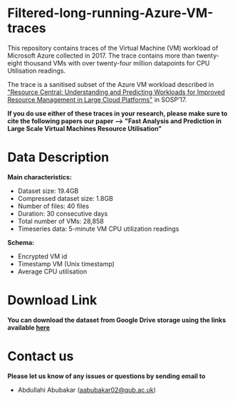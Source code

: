 # Filtered-long-running-Azure-VM-traces

This repository contains traces of the Virtual Machine (VM) workload of Microsoft Azure collected in 2017. The trace contains more than twenty-eight thousand VMs with over twenty-four million datapoints for CPU Utilisation readings.

The trace is a sanitised subset of the Azure VM workload described in ["Resource Central: Understanding and Predicting Workloads for Improved Resource Management in Large Cloud Platforms"](https://www.microsoft.com/en-us/research/wp-content/uploads/2017/10/Resource-Central-SOSP17.pdf) in SOSP’17.

__If you do use either of these traces in your research, please make sure to cite the following papers our paper --> "Fast Analysis and Prediction in Large Scale Virtual Machines Resource Utilisation"__



# Data Description
  
**Main characteristics:**
*  Dataset size: 19.4GB
*  Compressed dataset size: 1.8GB
*  Number of files: 40 files
*  Duration: 30 consecutive days
*  Total number of VMs: 28,858
*  Timeseries data: 5-minute VM CPU utilization readings

**Schema:**
* Encrypted VM id
* Timestamp VM (Unix timestamp)
* Average CPU utilisation 



# Download Link

**You can download the dataset from Google Drive storage using the links available [here](https://drive.google.com/drive/folders/1O1SIq4Exn0W1YdKjPw-RcXAdF-EkrH9e?usp=sharing)**

# Contact us
  
**Please let us know of any issues or questions by sending email to**
* Abdullahi Abubakar (aabubakar02@qub.ac.uk) 
  
